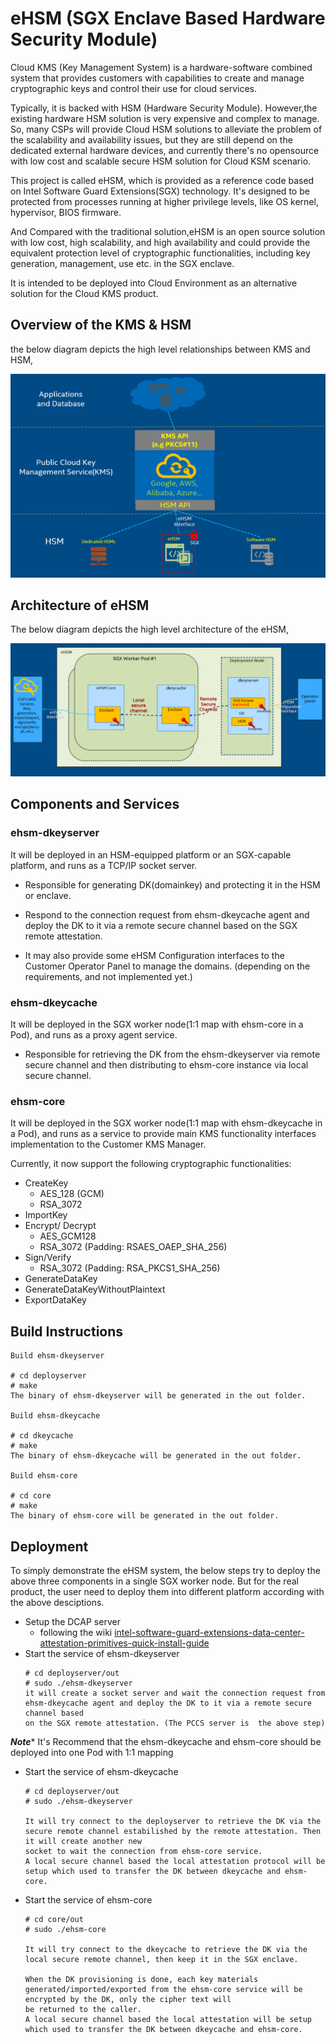 # eHSM (SGX Enclave Based Hardware Security Module)

Cloud KMS (Key Management System) is a hardware-software combined system that provides customers
with capabilities to create and manage cryptographic keys and control their use for cloud services.

Typically, it is backed with HSM (Hardware Security Module). However,the existing hardware HSM solution
is very expensive and complex to manage. So, many CSPs will provide Cloud HSM solutions to alleviate the
problem of the scalability and availability issues, but they are still depend on the dedicated external
hardware devices, and currently there's no opensource with low cost and scalable secure HSM solution for
Cloud KSM scenario.

This project is called eHSM, which is provided as a reference code based on Intel Software Guard Extensions(SGX)
technology. It's designed to be protected from processes running at higher privilege levels, like OS kernel,
hypervisor, BIOS firmware.

And Compared with the traditional solution,eHSM is an open source solution with low cost, high scalability,
and high availability and could provide the equivalent protection level of cryptographic functionalities,
including key generation, management, use etc. in the SGX enclave.

It is intended to be deployed into Cloud Environment as an alternative solution for the Cloud KMS product.

## Overview of the KMS & HSM
the below diagram depicts the high level relationships between KMS and HSM,

![kms&hsm](./docs/diagrams/kms&hsm.png)

## Architecture of eHSM

The below diagram depicts the high level architecture of the eHSM,

![ehsm-arch](./docs/diagrams/ehsm-arch.png)

## Components and Services

### ehsm-dkeyserver
It will be deployed in an HSM-equipped platform or an SGX-capable platform, and runs as a TCP/IP socket server.

- Responsible for generating DK(domainkey) and protecting it in the HSM or enclave.

- Respond to the connection request from ehsm-dkeycache agent and deploy the DK to it via a remote secure channel
based on the SGX remote attestation.

- It may also provide some eHSM Configuration interfaces to the Customer Operator Panel to manage the domains.
(depending on the requirements, and not implemented yet.)


### ehsm-dkeycache
It will be deployed in the SGX worker node(1:1 map with ehsm-core in a Pod), and runs as a proxy agent service.

- Responsible for retrieving the DK from the ehsm-dkeyserver via remote secure channel and then distributing to
ehsm-core instance via local secure channel.


### ehsm-core
It will be deployed in the SGX worker node(1:1 map with ehsm-dkeycache in a Pod), and runs as a service to provide
main KMS functionality interfaces implementation to the Customer KMS Manager.

Currently, it now support the following cryptographic functionalities:
- CreateKey
    - AES_128 (GCM)
    - RSA_3072
- ImportKey
- Encrypt/ Decrypt
    - AES_GCM128
    - RSA_3072 (Padding: RSAES_OAEP_SHA_256)
- Sign/Verify
    - RSA_3072 (Padding: RSA_PKCS1_SHA_256)
- GenerateDataKey
- GenerateDataKeyWithoutPlaintext
- ExportDataKey



## Build Instructions


```shell
Build ehsm-dkeyserver

# cd deployserver
# make
The binary of ehsm-dkeyserver will be generated in the out folder.

Build ehsm-dkeycache

# cd dkeycache
# make
The binary of ehsm-dkeycache will be generated in the out folder.

Build ehsm-core

# cd core
# make
The binary of ehsm-core will be generated in the out folder.
```

## Deployment
To simply demonstrate the eHSM system, the below steps try to deploy the above three components in a single SGX worker node.
But for the real product, the user need to deploy them into different platform according with the above desciptions.

- Setup the DCAP server
    - following the wiki [intel-software-guard-extensions-data-center-attestation-primitives-quick-install-guide](https://software.intel.com/content/www/us/en/develop/articles/intel-software-guard-extensions-data-center-attestation-primitives-quick-install-guide.html)
- Start the service of ehsm-dkeyserver
    ```shell
    # cd deployserver/out
    # sudo ./ehsm-dkeyserver
    it will create a socket server and wait the connection request from ehsm-dkeycache agent and deploy the DK to it via a remote secure channel based
    on the SGX remote attestation. (The PCCS server is  the above step)
    ```
***Note**** It's Recommend that the ehsm-dkeycache and ehsm-core should be deployed into one Pod with 1:1 mapping
- Start the service of ehsm-dkeycache
    ```shell
    # cd deployserver/out
    # sudo ./ehsm-dkeyserver

    It will try connect to the deployserver to retrieve the DK via the secure remote channel estabilished by the remote attestation. Then it will create another new
    socket to wait the connection from ehsm-core service.
    A local secure channel based the local attestation protocol will be setup which used to transfer the DK between dkeycache and ehsm-core.

    ```
- Start the service of ehsm-core
    ```shell
    # cd core/out
    # sudo ./ehsm-core

    It will try connect to the dkeycache to retrieve the DK via the local secure remote channel, then keep it in the SGX enclave.

    When the DK provisioning is done, each key materials generated/imported/exported from the ehsm-core service will be encrypted by the DK, only the cipher text will
    be returned to the caller.
    A local secure channel based the local attestation will be setup which used to transfer the DK between dkeycache and ehsm-core.

    ```
